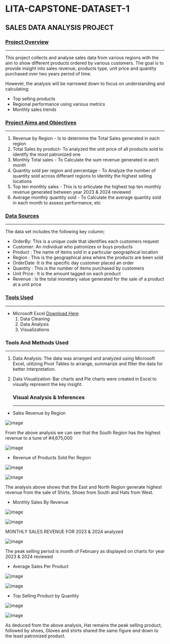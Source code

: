 # LITA-CAPSTONE-DATASET-1

## SALES DATA ANALYSIS PROJECT


### [Project Overview](#project-overview)
---

This project collects and analyse sales data from various regions with the aim to show different products ordered by various customers.
The goal is to provide insight into sales revenue, products type, unit price and quantity purchased over two years period of time.

However, the analysis will be narrowed down to focus on understanding and calculating:

- Top selling products
- Regional performance using various metrics
- Monthly sales trends

### [Project Aims and Objectives](#projectaims-andobjectives)
---

1. Revenue by Region - Is to determine the Total Sales generated in each region
2. Total Sales by product- To analyzed the unit price of all products sold to identify the most patronized one
3. Monthly Total sales - To Calculate the sum revenue generated in aech month
4. Quantity sold per region and percentage - To Analyze the number of quantity sold across differant regions to identity the highest selling locations
5. Top ten monthly sales - This is to articulate the highest top ten monthly revenue generated between year 2023 & 2024 reviewed
6. Average monthly quantity sold - To Calculate the average quantity sold in each month to assess performance, etc

### [Data Sources](#data-sources)
 ---
 
 The data set includes the following key column;
 
- OrderBy: This is a unique code that identifies each customers request
-  Customer: An individual who patronizes or buys products
-  Product : The name of items sold in a particular qeographical location
-  Region :  This is the geographical area where the products are been sold
-  OrderDate :It is the specific day customer placed an order
-  Quantity : This is the number of items purchased by customers
-  Unit Price : It is the amount tagged on each product
-  Revenue : Is the total monetary value generated for the sale of a product at a unit price

### [Tools Used](#tools-used)
---

- Microsoft Excel [Download Here](https://www.microsoft.com)
  1. Data Cleaning
  2. Data Analysis
  3. Visualizations
  
 ### Tools And Methods Used
 ---

  1. Data Analysis: The data was arranged and analyzed using Microsoft Excel, utilizing Pivot Tables to arrange, summarize and filter the data for better interpretation.
  2. Data Visualization: Bar charts and Pie charts were created in Excel to visually represent the key insight.


     ### Visual Analysis & Inferences
     ---

 - Sales Revenue by Region



![image](https://github.com/user-attachments/assets/9dee7052-d061-4f05-a0d2-da2667c4f22a)



From the above analysis we can see that the South Region has the highest revenue to a tune of #4,675,000  


  
  ![image](https://github.com/user-attachments/assets/86018c3b-2f43-4226-a8fe-00cd7d049f0a)







- Revenue of Products Sold Per Region



 
![image](https://github.com/user-attachments/assets/56504f41-e3d8-42aa-8573-a3959fc6de9e)





![image](https://github.com/user-attachments/assets/23ee496f-b1b4-4fea-a053-983e17a3e038)



The analysis above shows that the East and North Region generate highest revenue from the sale of Shirts, Shoes from South and Hats from West.  


- Monthly Sales By Revenue 



![image](https://github.com/user-attachments/assets/83410df9-9b64-45c5-9446-4ee18e120ff1)





![image](https://github.com/user-attachments/assets/3e5d49cc-e524-49b4-a810-c0d37477d577)




MONTHLY SALES REVENUE FOR 2023 & 2024 analyzed

 
![image](https://github.com/user-attachments/assets/49557263-cf0c-45db-90f5-1080895fff5c)




The peak selling period is month of February as displayed on charts for year 2023 & 2024 reviewed

- Average Sales Per Product



![image](https://github.com/user-attachments/assets/029d1419-46c5-4a4f-bce4-11c5d6a20cfc)




  ![image](https://github.com/user-attachments/assets/16a50ea5-bcb8-4412-940c-9084aba404b3)



- Top Selling Product by Quantity


![image](https://github.com/user-attachments/assets/f2488f30-40ac-48bd-bbff-a0b12efc213e)


![image](https://github.com/user-attachments/assets/754a8919-0f11-4b46-8fbb-4ed39136171d)

As deduced from the above analysis, Hat remains the peak selling product, followed by shoes, Gloves and shirts shared the same figure and down to the least patronized product.


  ### 

  ```` SQL

